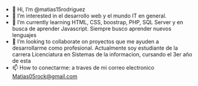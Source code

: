 - 👋 Hi, I’m @matias15rodriguez
- 👀 I’m interested in  el desarrollo web y el mundo IT en general. 
- 🌱 I’m currently learning  HTML, CSS, boostrap, PHP, SQL Server  y en busca de aprender Javascript. Siempre busco aprender nuevos lenguajes
- 💞️ I’m looking to collaborate on  proyectos  que me ayuden a desarrollarme como profesional. Actualmente soy estudiante de la carrera  Licenciatura en Sistemas de la informacion, cursando el 3er año de esta
- 📫 How to  conectarme:  a traves de mi correo electronico Matias05rock@gmail.com

<!---
matias15rodriguez/matias15rodriguez is a ✨ special ✨ repository because its `README.md` (this file) appears on your GitHub profile.
You can click the Preview link to take a look at your changes.
--->
